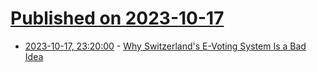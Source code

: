 # [Published on 2023-10-17](index.md)

* [2023-10-17, 23:20:00](https://politics.slashdot.org/story/23/10/17/2226200/why-switzerlands-e-voting-system-is-a-bad-idea?utm_source=rss1.0mainlinkanon&utm_medium=feed) - [Why Switzerland's E-Voting System Is a Bad Idea](https://politics.slashdot.org/story/23/10/17/2226200/why-switzerlands-e-voting-system-is-a-bad-idea?utm_source=rss1.0mainlinkanon&utm_medium=feed)
